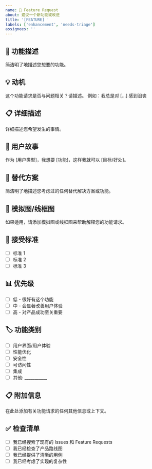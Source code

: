 ```yaml
---
name: 🚀 Feature Request
about: 建议一个新功能或改进
title: '[FEATURE] '
labels: ['enhancement', 'needs-triage']
assignees: ''
---
```


## 🚀 功能描述
简洁明了地描述您想要的功能。

## 💡 动机
这个功能请求是否与问题相关？请描述。
例如：我总是对 [...] 感到沮丧

## 📋 详细描述
详细描述您希望发生的事情。

## 🎯 用户故事
作为 [用户类型]，我想要 [功能]，这样我就可以 [目标/好处]。

## 🔄 替代方案
简洁明了地描述您考虑过的任何替代解决方案或功能。

## 📸 模拟图/线框图
如果适用，请添加模拟图或线框图来帮助解释您的功能请求。

## 🎯 接受标准
- [ ] 标准 1
- [ ] 标准 2
- [ ] 标准 3

## 📊 优先级
- [ ] 低 - 很好有这个功能
- [ ] 中 - 会显著改善用户体验
- [ ] 高 - 对产品成功至关重要

## 🏷️ 功能类别
- [ ] 用户界面/用户体验
- [ ] 性能优化
- [ ] 安全性
- [ ] 可访问性
- [ ] 集成
- [ ] 其他: ___________

## 📋 附加信息
在此处添加有关功能请求的任何其他信息或上下文。

## ✅ 检查清单
- [ ] 我已经搜索了现有的 Issues 和 Feature Requests
- [ ] 我已经检查了产品路线图
- [ ] 我已经提供了清晰的用例
- [ ] 我已经考虑了实现的复杂性
